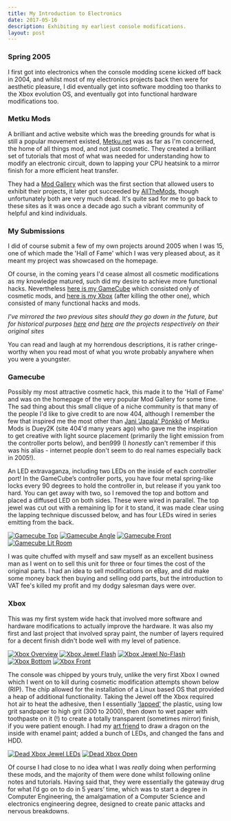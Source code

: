 ```yaml
---
title: My Introduction to Electronics
date: 2017-05-16
description: Exhibiting my earliest console modifications. 
layout: post
---
```

### Spring 2005

I first got into electronics when the console modding scene kicked off back in 2004, and whilst most of my electronics projects back then were for aesthetic pleasure, I did eventually get into software modding too thanks to the Xbox evolution OS, and eventually got into functional hardware modifications too.

### Metku Mods

A brilliant and active website which was the breeding grounds for what is still a popular movement existed, [Metku.net](http://metku.net/) was as far as I'm concerned, the home of all things mod, and not just cosmetic. They created a brilliant set of tutorials that most of what was needed for understanding how to modify an electronic circuit, down to lapping your CPU heatsink to a mirror finish for a more efficient heat transfer.

They had a [Mod Gallery](http://metku.net/modgallery/) which was the first section that allowed users to exhibit their projects, it later got succeeded by [AllTheMods](http://allthemods.com/), though unfortunately both are very much dead. It's quite sad for me to go back to these sites as it was once a decade ago such a vibrant community of helpful and kind individuals.

### My Submissions

I did of course submit a few of my own projects around 2005 when I was 15, one of which made the 'Hall of Fame' which I was very pleased about, as it meant my project was showcased on the homepage. 

Of course, in the coming years I'd cease almost all cosmetic modifications as my knowledge matured, such did my desire to achieve more functional hacks. Nevertheless [here is my GameCube](./GameCube/) which consisted only of cosmetic mods, and [here is my Xbox](./xbox/) (after killing the other one), which consisted of many functional hacks and mods. 

*I've mirrored the two previous sites should they go down in the future, but for historical purposes [here](http://metku.net/modgallery/detail.php?id=3645) and [here](http://metku.net/modgallery/detail.php?id=4016) are the projects respectively on their original sites*

You can read and laugh at my horrendous descriptions, it is rather cringe-worthy when you read most of what you wrote probably anywhere when you were a youngster. 

### Gamecube

Possibly my most attractive cosmetic hack, this made it to the 'Hall of Fame' and was on the homepage of the very popular Mod Gallery for some time. The sad thing about this small clique of a niche community is that many of the people I'd like to give credit to are now 404, although I remember the few that inspired me the most other than [Jani 'Japala' Pönkkö](http://metku.net/index.html?sect=contacts) of Metku Mods is Duey2K (site 404'd many years ago) who gave me the inspiration to get creative with light source placement (primarily the light emission from the controller ports below), and ben999 (I *honestly* can't remember if this was his alias - internet people don't seem to do real names especially back in 2005!).  

An LED extravaganza, including two LEDs on the inside of each controller port! In the GameCube’s controller ports, you have four metal spring-like locks every 90 degrees to hold the controller in, but release if you yank too hard. You can get away with two, so I removed the top and bottom and placed a diffused LED on both sides. These were wired in parallel. The top jewel was cut out with a remaining lip for it to stand, it was made clear using the lapping technique discussed below, and has four LEDs wired in series emitting from the back. 

[![Gamecube Top](./gamecube/gamecube_files/1.jpg)](./gamecube/gamecube_files/1.jpg)
[![Gamecube Angle](./gamecube/gamecube_files/2.jpg)](./gamecube/gamecube_files/2.jpg)
[![Gamecube Front](./gamecube/gamecube_files/3.jpg)](./gamecube/gamecube_files/3.jpg)
[![Gamecube Lit Room](./gamecube/gamecube_files/4.jpg)](./gamecube/gamecube_files/4.jpg)

I was quite chuffed with myself and saw myself as an excellent business man as I went on to sell this unit for three or four times the cost of the original parts. I had an idea to sell modifications on eBay, and did make some money back then buying and selling odd parts, but the introduction to VAT fee's killed my profit and my dodgy salesman days were over.

### Xbox

This was my first system wide hack that involved more software and hardware modifications to actually improve the hardware. It was also my first and last project that involved spray paint, the number of layers required for a decent finish didn't bode well with my level of patience. 

[![Xbox Overview](./xbox/xbox_files/1.jpg)](./xbox/xbox_files/1.jpg)
[![Xbox Jewel Flash](./xbox/xbox_files/2.jpg)](./xbox/xbox_files/2.jpg)
[![Xbox Jewel No-Flash](./xbox/xbox_files/3.jpg)](./xbox/xbox_files/3.jpg)
[![Xbox Bottom](./xbox/xbox_files/4.jpg)](./xbox/xbox_files/4.jpg)
[![Xbox Front](./xbox/xbox_files/5.jpg)](./xbox/xbox_files/5.jpg)

The console was chipped by yours truly, unlike the very first Xbox I owned which I went on to kill during cosmetic modification attempts shown below (RIP). The chip allowed for the installation of a Linux based OS that provided a heap of additional functionality. Taking the Jewel off the Xbox required hot air to heat the adhesive, then I essentially ['lapped'](http://metku.net/index.html?path=mods/lapping/index_eng) the plastic, using low grit sandpaper to high grit (300 to 2000), then down to wet paper with toothpaste on it (!) to create a totally transparent (sometimes mirror) finish, if you were patient enough. I had my [art friend](http://bjum.uk/) to draw a dragon on the inside with enamel paint; added a bunch of LEDs, and changed the fans and HDD. 

[![Dead Xbox Jewel LEDs](./xbox/xbox_files/6.jpg)](./xbox/xbox_files/6.jpg)
[![Dead Xbox Open](./xbox/xbox_files/7.jpg)](./xbox/xbox_files/7.jpg)

Of course I had close to no idea what I was *really* doing when performing these mods, and the majority of them were done whilst following online notes and tutorials. Having said that, they were essentially the gateway drug for what I’d go on to do in 5 years’ time, which was to start a degree in Computer Engineering, the amalgamation of a Computer Science and electronics engineering degree, designed to create panic attacks and nervous breakdowns.
